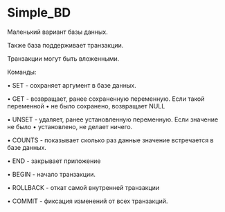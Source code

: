 # Simple_BD
Маленький вариант базы данных.

Также база поддерживает транзакции.

Транзакции могут быть вложенными.

Команды:

•	SET - сохраняет аргумент в базе данных.

•	GET - возвращает, ранее сохраненную переменную. Если такой переменной
•	не было сохранено, возвращает NULL

•	UNSET - удаляет, ранее установленную переменную. Если значение не было
•	установлено, не делает ничего.

•	COUNTS - показывает сколько раз данные значение встречается в базе данных.

•	END - закрывает приложение




•	BEGIN - начало транзакции.

•	ROLLBACK - откат самой внутренней транзакции

•	COMMIT - фиксация изменений от всех транзакций.
